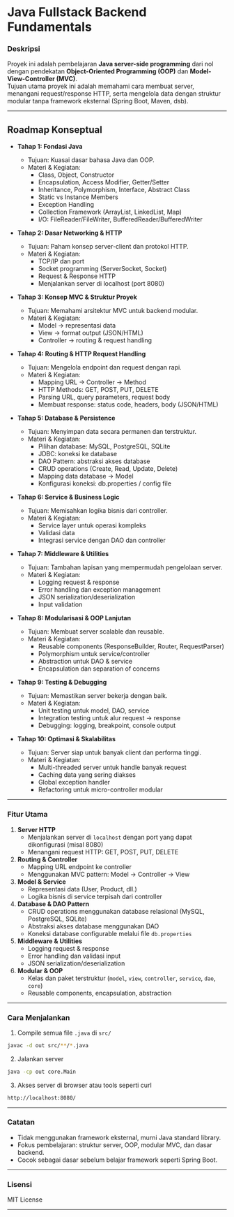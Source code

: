 # Java Fullstack Backend Fundamentals

### Deskripsi
Proyek ini adalah pembelajaran **Java server-side programming** dari nol dengan pendekatan **Object-Oriented Programming (OOP)** dan **Model-View-Controller (MVC)**.  
Tujuan utama proyek ini adalah memahami cara membuat server, menangani request/response HTTP, serta mengelola data dengan struktur modular tanpa framework eksternal (Spring Boot, Maven, dsb).

---

## Roadmap Konseptual
- **Tahap 1: Fondasi Java**
    - Tujuan: Kuasai dasar bahasa Java dan OOP.
    - Materi & Kegiatan:
        - Class, Object, Constructor
        - Encapsulation, Access Modifier, Getter/Setter
        - Inheritance, Polymorphism, Interface, Abstract Class
        - Static vs Instance Members
        - Exception Handling
        - Collection Framework (ArrayList, LinkedList, Map)
        - I/O: FileReader/FileWriter, BufferedReader/BufferedWriter

- **Tahap 2: Dasar Networking & HTTP**
    - Tujuan: Paham konsep server-client dan protokol HTTP.
    - Materi & Kegiatan:
        - TCP/IP dan port
        - Socket programming (ServerSocket, Socket)
        - Request & Response HTTP
        - Menjalankan server di localhost (port 8080)

- **Tahap 3: Konsep MVC & Struktur Proyek**
    - Tujuan: Memahami arsitektur MVC untuk backend modular.
    - Materi & Kegiatan:
        - Model → representasi data
        - View → format output (JSON/HTML)
        - Controller → routing & request handling

- **Tahap 4: Routing & HTTP Request Handling**
    - Tujuan: Mengelola endpoint dan request dengan rapi.
    - Materi & Kegiatan:
        - Mapping URL → Controller → Method
        - HTTP Methods: GET, POST, PUT, DELETE
        - Parsing URL, query parameters, request body
        - Membuat response: status code, headers, body (JSON/HTML)

- **Tahap 5: Database & Persistence**
    - Tujuan: Menyimpan data secara permanen dan terstruktur.
    - Materi & Kegiatan:
        - Pilihan database: MySQL, PostgreSQL, SQLite
        - JDBC: koneksi ke database
        - DAO Pattern: abstraksi akses database
        - CRUD operations (Create, Read, Update, Delete)
        - Mapping data database → Model
        - Konfigurasi koneksi: db.properties / config file

- **Tahap 6: Service & Business Logic**
    - Tujuan: Memisahkan logika bisnis dari controller.
    - Materi & Kegiatan:
        - Service layer untuk operasi kompleks
        - Validasi data
        - Integrasi service dengan DAO dan controller

- **Tahap 7: Middleware & Utilities**
    - Tujuan: Tambahan lapisan yang mempermudah pengelolaan server.
    - Materi & Kegiatan:
        - Logging request & response
        - Error handling dan exception management
        - JSON serialization/deserialization
        - Input validation

- **Tahap 8: Modularisasi & OOP Lanjutan**
    - Tujuan: Membuat server scalable dan reusable.
    - Materi & Kegiatan:
        - Reusable components (ResponseBuilder, Router, RequestParser)
        - Polymorphism untuk service/controller
        - Abstraction untuk DAO & service
        - Encapsulation dan separation of concerns

- **Tahap 9: Testing & Debugging**
    - Tujuan: Memastikan server bekerja dengan baik.
    - Materi & Kegiatan:
        - Unit testing untuk model, DAO, service
        - Integration testing untuk alur request → response
        - Debugging: logging, breakpoint, console output

- **Tahap 10: Optimasi & Skalabilitas**
    - Tujuan: Server siap untuk banyak client dan performa tinggi.
    - Materi & Kegiatan:
        - Multi-threaded server untuk handle banyak request
        - Caching data yang sering diakses
        - Global exception handler
        - Refactoring untuk micro-controller modular


---

### Fitur Utama
1. **Server HTTP**
   - Menjalankan server di `localhost` dengan port yang dapat dikonfigurasi (misal 8080)
   - Menangani request HTTP: GET, POST, PUT, DELETE
2. **Routing & Controller**
   - Mapping URL endpoint ke controller
   - Menggunakan MVC pattern: Model → Controller → View
3. **Model & Service**
   - Representasi data (User, Product, dll.)
   - Logika bisnis di service terpisah dari controller
4. **Database & DAO Pattern**
   - CRUD operations menggunakan database relasional (MySQL, PostgreSQL, SQLite)
   - Abstraksi akses database menggunakan DAO
   - Koneksi database configurable melalui file `db.properties`
5. **Middleware & Utilities**
   - Logging request & response
   - Error handling dan validasi input
   - JSON serialization/deserialization
6. **Modular & OOP**
   - Kelas dan paket terstruktur (`model`, `view`, `controller`, `service`, `dao`, `core`)
   - Reusable components, encapsulation, abstraction


---

### Cara Menjalankan
1. Compile semua file `.java` di `src/`
```bash
javac -d out src/**/*.java
```

2. Jalankan server
```bash
java -cp out core.Main
```

3. Akses server di browser atau tools seperti curl
```bash
http://localhost:8080/

```

---

### Catatan
- Tidak menggunakan framework eksternal, murni Java standard library.
- Fokus pembelajaran: struktur server, OOP, modular MVC, dan dasar backend.
- Cocok sebagai dasar sebelum belajar framework seperti Spring Boot.

---

### Lisensi
MIT License

---